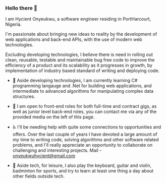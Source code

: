 ### Hello there 👋

I am Hycient Onyeukwu, a software engineer residing in PortHarcourt, Nigeria.

I'm passionate about bringing new ideas to reality by the development of web applications and back-end APIs, with the use of modern web technologies.

Excluding developing technologies, I believe there is need in rolling out clean, reusable, testable and maintainable bug free code to improve the efficiency of a product and its scalability as it progresses in growth, by implementation of industry based standard of writing and deploying code. 

- 🌴 Aside developing technologies, I am currently learning C# programming langauge and .Net for building web applications, and intermediate to advanced algorithms for manipulating complex data structures.

- 🚪 I am open to front-end roles for both full-time and contract gigs, as well as junior level back-end roles, you can contact me via any of the provided media on the left of this page.

- ♿ I'll be needing help with quite some connections to opportunities and offers. Over the last couple of years I have devoted a large amount of my time to writing code, solving algorithms and other software related problems, and I'll really appreciate an opportunity to collaborate on challenging and interesting projects. Mail - onyeukwuhycient@gmail.com

- 🏸 Aside tech, for leisure, I also play the keyboard, guitar and violin, badminton for sports, and try to learn at least one thing a day about other fields outside tech.
